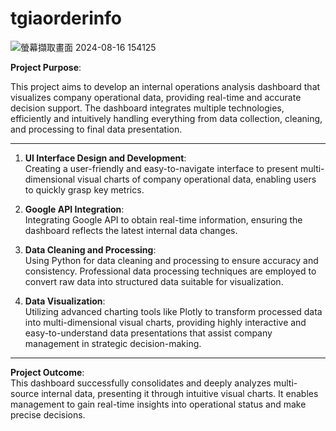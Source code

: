 # tgiaorderinfo
![螢幕擷取畫面 2024-08-16 154125](https://github.com/user-attachments/assets/00680035-c10d-4240-bfaf-a66185ae8b78)

**Project Purpose**:  

This project aims to develop an internal operations analysis dashboard that visualizes company operational data, providing real-time and accurate decision support. The dashboard integrates multiple technologies, efficiently and intuitively handling everything from data collection, cleaning, and processing to final data presentation.

---
1. **UI Interface Design and Development**:  
Creating a user-friendly and easy-to-navigate interface to present multi-dimensional visual charts of company operational data, enabling users to quickly grasp key metrics.

2. **Google API Integration**:  
Integrating Google API to obtain real-time information, ensuring the dashboard reflects the latest internal data changes.

3. **Data Cleaning and Processing**:  
Using Python for data cleaning and processing to ensure accuracy and consistency. Professional data processing techniques are employed to convert raw data into structured data suitable for visualization.

4. **Data Visualization**:  
Utilizing advanced charting tools like Plotly to transform processed data into multi-dimensional visual charts, providing highly interactive and easy-to-understand data presentations that assist company management in strategic decision-making.
--- 
**Project Outcome**:  
This dashboard successfully consolidates and deeply analyzes multi-source internal data, presenting it through intuitive visual charts. It enables management to gain real-time insights into operational status and make precise decisions.
